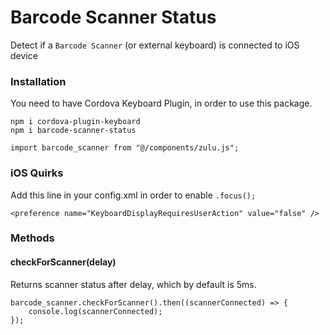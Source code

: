 
# Barcode Scanner Status
Detect if a `Barcode Scanner` (or external keyboard) is connected to iOS device

### Installation
You need to have Cordova Keyboard Plugin, in order to use this package.
```
npm i cordova-plugin-keyboard
npm i barcode-scanner-status
```
``import barcode_scanner from "@/components/zulu.js";``

### iOS Quirks
Add this line in your config.xml in order to enable `.focus();`
```
<preference name="KeyboardDisplayRequiresUserAction" value="false" />
```

### Methods
#### checkForScanner(delay)
Returns scanner status after delay, which by default is 5ms.

```
barcode_scanner.checkForScanner().then((scannerConnected) => {
	console.log(scannerConnected);
});
```
